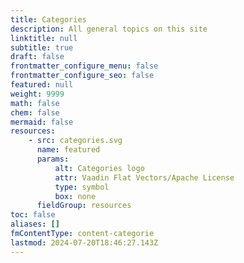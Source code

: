 ```yaml
---
title: Categories
description: All general topics on this site
linktitle: null
subtitle: true
draft: false
frontmatter_configure_menu: false
frontmatter_configure_seo: false
featured: null
weight: 9999
math: false
chem: false
mermaid: false
resources:
    - src: categories.svg
      name: featured
      params:
          alt: Categories logo
          attr: Vaadin Flat Vectors/Apache License
          type: symbol
          box: none
      fieldGroup: resources
toc: false
aliases: []
fmContentType: content-categorie
lastmod: 2024-07-20T18:46:27.143Z
---
```

